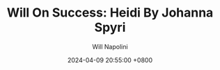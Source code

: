 ---
title: "Will On Success: Heidi By Johanna Spyri"
author: Will Napolini
date: 2024-04-09 20:55:00 +0800
categories: [Mindset, Book-summaries]
tags:
  [
    heidi,
    johanna-spyri,
    book-summaries,
    classic-childrens-literature,
    switzerland,
    mountain-village,
    orphan,
    friendship,
    family-relationships,
    disability-acceptance,
    coming-of-age,
    nature-appreciation,
    grandfathers-house,
    alpine-setting,
    franz-story,
    klara-sesser,
    heidis-journey,
    johanna-spyri-author,
    heidi-movies
  ]
image: https://pbs.twimg.com/media/GO1qbaeWgAE8v8c?format=jpg&name=large
alt: "Will On Success: Heidi By Johanna Spyri"
fallback:
  - 
  # Replace with the URL of your backup image
  -
  # Replace with the URL of your backup image
---